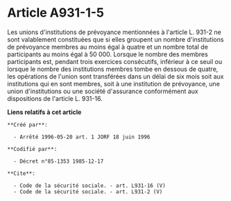 # Article A931-1-5

Les unions d'institutions de prévoyance mentionnées à l'article L. 931-2 ne sont valablement constituées que si elles
groupent un nombre d'institutions de prévoyance membres au moins égal à quatre et un nombre total de participants au moins
égal à 50 000. Lorsque le nombre des membres participants est, pendant trois exercices consécutifs, inférieur à ce seuil ou
lorsque le nombre des institutions membres tombe en dessous de quatre, les opérations de l'union sont transférées dans un
délai de six mois soit aux institutions qui en sont membres, soit à une institution de prévoyance, une union d'institutions
ou une société d'assurance conformément aux dispositions de l'article L. 931-16.

**Liens relatifs à cet article**

	**Créé par**:

	  - Arrêté 1996-05-20 art. 1 JORF 18 juin 1996

	**Codifié par**:

	  - Décret n°85-1353 1985-12-17

	**Cite**:

	  - Code de la sécurité sociale. - art. L931-16 (V)
	  - Code de la sécurité sociale. - art. L931-2 (V)
